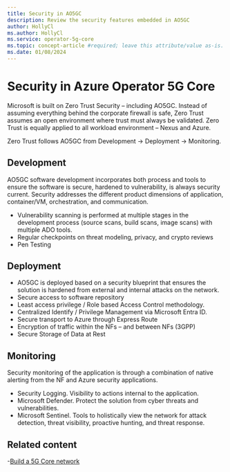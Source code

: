 ```yaml
---
title: Security in AO5GC
description: Review the security features embedded in AO5GC
author: HollyCl
ms.author: HollyCl
ms.service: operator-5g-core
ms.topic: concept-article #required; leave this attribute/value as-is.
ms.date: 01/08/2024
---
```


# Security in Azure Operator 5G Core
Microsoft is built on Zero Trust Security – including AO5GC. Instead of assuming everything behind the corporate firewall is safe, Zero Trust assumes an open environment where trust must always be validated. Zero Trust is equally applied to all workload environment – Nexus and Azure.

Zero Trust follows AO5GC from Development -> Deployment -> Monitoring. 

## Development
AO5GC software development incorporates both process and tools to ensure the software is secure, hardened to vulnerability, is always security current. Security addresses the different product dimensions of application, container/VM, orchestration, and communication.
   
- Vulnerability scanning is performed at multiple stages in the development process (source scans, build scans, image scans) with multiple ADO tools. 
- Regular checkpoints on threat modeling, privacy, and crypto reviews 
- Pen Testing

## Deployment
- AO5GC is deployed based on a security blueprint that ensures the solution is hardened from external and internal attacks on the network.
- Secure access to software repository
- Least access privilege / Role based Access Control methodology.
- Centralized Identify / Privilege Management via Microsoft Entra ID.
- Secure transport to Azure through Express Route 
- Encryption of traffic within the NFs – and between NFs (3GPP)
- Secure Storage of Data at Rest

## Monitoring
Security monitoring of the application is through a combination of native alerting from the NF and Azure security applications.

- Security Logging. Visibility to actions internal to the application.
- Microsoft Defender. Protect the solution from cyber threats and vulnerabilities.
- Microsoft Sentinel. Tools to holistically view the network for attack detection, threat visibility, proactive hunting, and threat response.

## Related content
-[Build a 5G Core network](concept-build-5g-core-network.md)
